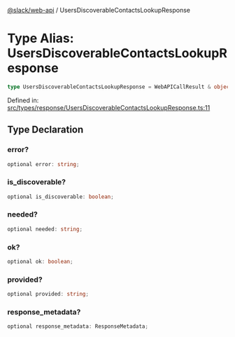 [@slack/web-api](../index.md) / UsersDiscoverableContactsLookupResponse

# Type Alias: UsersDiscoverableContactsLookupResponse

```ts
type UsersDiscoverableContactsLookupResponse = WebAPICallResult & object;
```

Defined in: [src/types/response/UsersDiscoverableContactsLookupResponse.ts:11](https://github.com/slackapi/node-slack-sdk/blob/main/packages/web-api/src/types/response/UsersDiscoverableContactsLookupResponse.ts#L11)

## Type Declaration

### error?

```ts
optional error: string;
```

### is\_discoverable?

```ts
optional is_discoverable: boolean;
```

### needed?

```ts
optional needed: string;
```

### ok?

```ts
optional ok: boolean;
```

### provided?

```ts
optional provided: string;
```

### response\_metadata?

```ts
optional response_metadata: ResponseMetadata;
```

